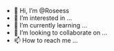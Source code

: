 - 👋 Hi, I’m @Roseess
- 👀 I’m interested in ...
- 🌱 I’m currently learning ...
- 💞️ I’m looking to collaborate on ...
- 📫 How to reach me ...

<!---
Roseess/Roseess is a ✨ special ✨ repository because its `README.md` (this file) appears on your GitHub profile.
You can click the Preview link to take a look at your changes.
--->
